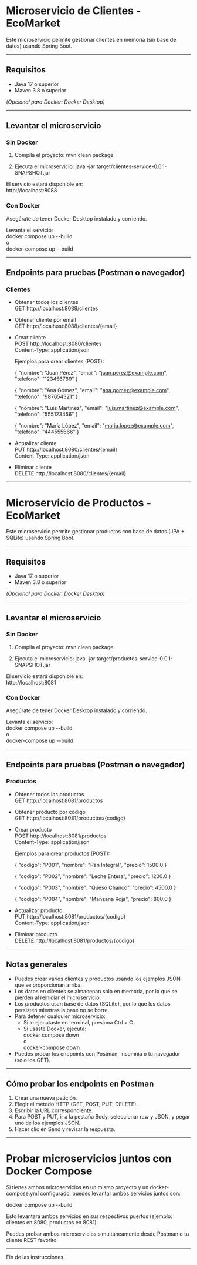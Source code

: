 # Microservicio de Clientes - EcoMarket

Este microservicio permite gestionar clientes en memoria (sin base de datos) usando Spring Boot.

---

## Requisitos

- Java 17 o superior
- Maven 3.8 o superior

*(Opcional para Docker: Docker Desktop)*

---

## Levantar el microservicio

### Sin Docker

1. Compila el proyecto:
   mvn clean package

2. Ejecuta el microservicio:
   java -jar target/clientes-service-0.0.1-SNAPSHOT.jar

El servicio estará disponible en:  
http://localhost:8088

### Con Docker

Asegúrate de tener Docker Desktop instalado y corriendo.

Levanta el servicio:  
docker compose up --build  
o  
docker-compose up --build

---

## Endpoints para pruebas (Postman o navegador)

### Clientes

- Obtener todos los clientes  
  GET http://localhost:8088/clientes

- Obtener cliente por email  
  GET http://localhost:8088/clientes/{email}

- Crear cliente  
  POST http://localhost:8080/clientes  
  Content-Type: application/json

  Ejemplos para crear clientes (POST):

  {
    "nombre": "Juan Pérez",
    "email": "juan.perez@example.com",
    "telefono": "123456789"
  }

  {
    "nombre": "Ana Gómez",
    "email": "ana.gomez@example.com",
    "telefono": "987654321"
  }

  {
    "nombre": "Luis Martínez",
    "email": "luis.martinez@example.com",
    "telefono": "555123456"
  }

  {
    "nombre": "María López",
    "email": "maria.lopez@example.com",
    "telefono": "444555666"
  }

- Actualizar cliente  
  PUT http://localhost:8080/clientes/{email}  
  Content-Type: application/json

- Eliminar cliente  
  DELETE http://localhost:8080/clientes/{email}

---

# Microservicio de Productos - EcoMarket

Este microservicio permite gestionar productos con base de datos (JPA + SQLite) usando Spring Boot.

---

## Requisitos

- Java 17 o superior
- Maven 3.8 o superior

*(Opcional para Docker: Docker Desktop)*

---

## Levantar el microservicio

### Sin Docker

1. Compila el proyecto:
   mvn clean package

2. Ejecuta el microservicio:
   java -jar target/productos-service-0.0.1-SNAPSHOT.jar

El servicio estará disponible en:  
http://localhost:8081

### Con Docker

Asegúrate de tener Docker Desktop instalado y corriendo.

Levanta el servicio:  
docker compose up --build  
o  
docker-compose up --build

---

## Endpoints para pruebas (Postman o navegador)

### Productos

- Obtener todos los productos  
  GET http://localhost:8081/productos

- Obtener producto por código  
  GET http://localhost:8081/productos/{codigo}

- Crear producto  
  POST http://localhost:8081/productos  
  Content-Type: application/json

  Ejemplos para crear productos (POST):

  {
    "codigo": "P001",
    "nombre": "Pan Integral",
    "precio": 1500.0
  }

  {
    "codigo": "P002",
    "nombre": "Leche Entera",
    "precio": 1200.0
  }

  {
    "codigo": "P003",
    "nombre": "Queso Chanco",
    "precio": 4500.0
  }

  {
    "codigo": "P004",
    "nombre": "Manzana Roja",
    "precio": 800.0
  }

- Actualizar producto  
  PUT http://localhost:8081/productos/{codigo}  
  Content-Type: application/json

- Eliminar producto  
  DELETE http://localhost:8081/productos/{codigo}

---

## Notas generales

- Puedes crear varios clientes y productos usando los ejemplos JSON que se proporcionan arriba.
- Los datos en clientes se almacenan solo en memoria, por lo que se pierden al reiniciar el microservicio.
- Los productos usan base de datos (SQLite), por lo que los datos persisten mientras la base no se borre.
- Para detener cualquier microservicio:  
  - Si lo ejecutaste en terminal, presiona Ctrl + C.  
  - Si usaste Docker, ejecuta:  
    docker compose down  
    o  
    docker-compose down
- Puedes probar los endpoints con Postman, Insomnia o tu navegador (solo los GET).

---

## Cómo probar los endpoints en Postman

1. Crear una nueva petición.
2. Elegir el método HTTP (GET, POST, PUT, DELETE).
3. Escribir la URL correspondiente.
4. Para POST y PUT, ir a la pestaña Body, seleccionar raw y JSON, y pegar uno de los ejemplos JSON.
5. Hacer clic en Send y revisar la respuesta.

---

# Probar microservicios juntos con Docker Compose

Si tienes ambos microservicios en un mismo proyecto y un docker-compose.yml configurado, puedes levantar ambos servicios juntos con:

docker compose up --build

Esto levantará ambos servicios en sus respectivos puertos (ejemplo: clientes en 8080, productos en 8081).

Puedes probar ambos microservicios simultáneamente desde Postman o tu cliente REST favorito.

---

Fin de las instrucciones.
